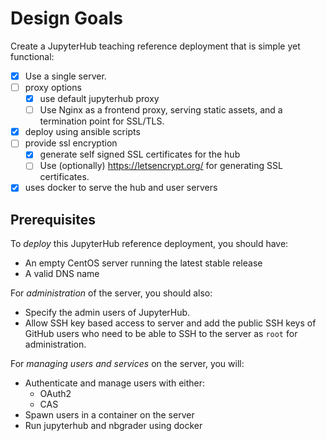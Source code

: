 # Design Goals

Create a JupyterHub teaching reference deployment that is simple yet
functional:

* [x] Use a single server.
* [ ] proxy options
    * [x] use default jupyterhub proxy
    * [ ] Use Nginx as a frontend proxy, serving static assets, and a termination
  point for SSL/TLS.
* [x] deploy using ansible scripts
* [ ] provide ssl encryption
    * [x] generate self signed SSL certificates for the hub
    * [ ] Use (optionally) https://letsencrypt.org/ for generating SSL certificates.
* [x] uses docker to serve the hub and user servers

## Prerequisites

To *deploy* this JupyterHub reference deployment, you should have:

- An empty CentOS server running the latest stable release
- A valid DNS name

For *administration* of the server, you should also:

- Specify the admin users of JupyterHub.
- Allow SSH key based access to server and add the public SSH keys of GitHub
  users who need to be able to SSH to the server as `root` for administration.

For *managing users and services* on the server, you will:

- Authenticate and manage users with either:
    - OAuth2
    - CAS
- Spawn users in a container on the server
- Run jupyterhub and nbgrader using docker
